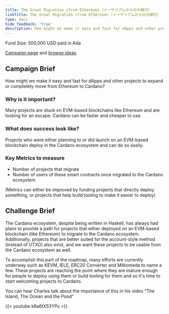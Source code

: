 ```yaml
---
title: The Great Migration (from Ethereum)（イーサリアムからの大移行）
linkTitle: The Great Migration (from Ethereum)（イーサリアムからの大移行）
type: docs
hide_feedback: 'true'
description: How might we make it easy and fast for dApps and other projects to expand or completely move from Ethereum to Cardano?
---
```


Fund Size: 500,000 USD paid in Ada

[Campaign page](https://cardano.ideascale.com/c/idea/382642) and [browse ideas]().

## Campaign Brief

How might we make it easy and fast for dApps and other projects to expand or completely move from Ethereum to Cardano?

### Why is it important?

Many projects are stuck on EVM-based blockchains like Ethereum and are looking for an escape. Cardano can be faster and cheaper to use.

### What does success look like?

Projects who were either planning to or did launch on an EVM-based blockchain deploy in the Cardano ecosystem and can do so easily.

### Key Metrics to measure

- Number of projects that migrate
- Number of users of these smart contracts once migrated to the Cardano ecosystem

(Metrics can either be improved by funding projects that directly deploy something, or projects that help build tooling to make it easier to deploy)

## Challenge Brief

The Cardano ecosystem, despite being written in Haskell, has always had plans to provide a path for projects that either deployed on an EVM-based blockchain (like Ethereum) to migrate to the Cardano ecosystem. Additionally, projects that are better suited for the account-style method (instead of UTXO) also exist, and we want these projects to be usable from the Cardano ecosystem as well.

To accomplish this part of the roadmap, many efforts are currently underway such as KEVM, IELE, ERC20 Converter and Milkomeda to name a few. These projects are reaching the point where they are mature enough for people to deploy using them or build tooling for them and so it's time to start welcoming projects to Cardano.

You can hear Charles talk about the importance of this in his video "The Island, The Ocean and the Pond"

{{&lt; youtube k8a6tX53YPs &gt;}}
